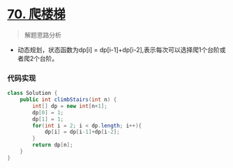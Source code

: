# [70. 爬楼梯](https://leetcode-cn.com/problems/climbing-stairs/)

> 解题思路分析

- 动态规划，状态函数为dp[i] = dp[i-1]+dp[i-2],表示每次可以选择爬1个台阶或者爬2个台阶。

### 代码实现


~~~java
class Solution {
    public int climbStairs(int n) {
        int[] dp = new int[n+1];
        dp[0] = 1;
        dp[1] = 1;
        for(int i = 2; i < dp.length; i++){
            dp[i] = dp[i-1]+dp[i-2];
        }
        return dp[n];
    }
}
~~~

